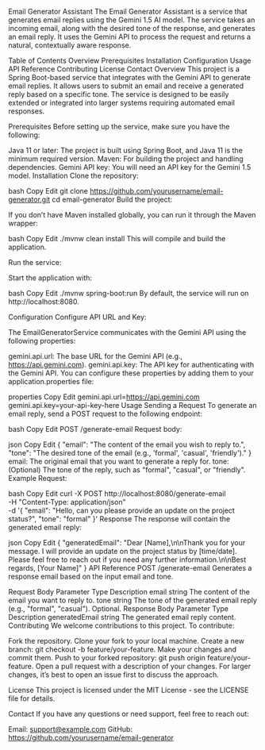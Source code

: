 Email Generator Assistant
The Email Generator Assistant is a service that generates email replies using the Gemini 1.5 AI model. The service takes an incoming email, along with the desired tone of the response, and generates an email reply. It uses the Gemini API to process the request and returns a natural, contextually aware response.

Table of Contents
Overview
Prerequisites
Installation
Configuration
Usage
API Reference
Contributing
License
Contact
Overview
This project is a Spring Boot-based service that integrates with the Gemini API to generate email replies. It allows users to submit an email and receive a generated reply based on a specific tone. The service is designed to be easily extended or integrated into larger systems requiring automated email responses.

Prerequisites
Before setting up the service, make sure you have the following:

Java 11 or later: The project is built using Spring Boot, and Java 11 is the minimum required version.
Maven: For building the project and handling dependencies.
Gemini API key: You will need an API key for the Gemini 1.5 model.
Installation
Clone the repository:

bash
Copy
Edit
git clone https://github.com/yourusername/email-generator.git
cd email-generator
Build the project:

If you don’t have Maven installed globally, you can run it through the Maven wrapper:

bash
Copy
Edit
./mvnw clean install
This will compile and build the application.

Run the service:

Start the application with:

bash
Copy
Edit
./mvnw spring-boot:run
By default, the service will run on http://localhost:8080.

Configuration
Configure API URL and Key:

The EmailGeneratorService communicates with the Gemini API using the following properties:

gemini.api.url: The base URL for the Gemini API (e.g., https://api.gemini.com).
gemini.api.key: The API key for authenticating with the Gemini API.
You can configure these properties by adding them to your application.properties file:

properties
Copy
Edit
gemini.api.url=https://api.gemini.com
gemini.api.key=your-api-key-here
Usage
Sending a Request
To generate an email reply, send a POST request to the following endpoint:

bash
Copy
Edit
POST /generate-email
Request body:

json
Copy
Edit
{
"email": "The content of the email you wish to reply to.",
"tone": "The desired tone of the email (e.g., 'formal', 'casual', 'friendly')."
}
email: The original email that you want to generate a reply for.
tone: (Optional) The tone of the reply, such as "formal", "casual", or "friendly".
Example Request:

bash
Copy
Edit
curl -X POST http://localhost:8080/generate-email \
-H "Content-Type: application/json" \
-d '{
"email": "Hello, can you please provide an update on the project status?",
"tone": "formal"
}'
Response
The response will contain the generated email reply:

json
Copy
Edit
{
"generatedEmail": "Dear [Name],\n\nThank you for your message. I will provide an update on the project status by [time/date]. Please feel free to reach out if you need any further information.\n\nBest regards, [Your Name]"
}
API Reference
POST /generate-email
Generates a response email based on the input email and tone.

Request Body
Parameter	Type	Description
email	string	The content of the email you want to reply to.
tone	string	The tone of the generated email reply (e.g., "formal", "casual"). Optional.
Response Body
Parameter	Type	Description
generatedEmail	string	The generated email reply content.
Contributing
We welcome contributions to this project. To contribute:

Fork the repository.
Clone your fork to your local machine.
Create a new branch: git checkout -b feature/your-feature.
Make your changes and commit them.
Push to your forked repository: git push origin feature/your-feature.
Open a pull request with a description of your changes.
For larger changes, it’s best to open an issue first to discuss the approach.

License
This project is licensed under the MIT License - see the LICENSE file for details.

Contact
If you have any questions or need support, feel free to reach out:

Email: support@example.com
GitHub: https://github.com/yourusername/email-generator
